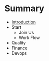 # Summary

* [Introduction](README.md)
* Start
   * Join Us
   * Work Flow
* Quality
* Finance
* Devops

